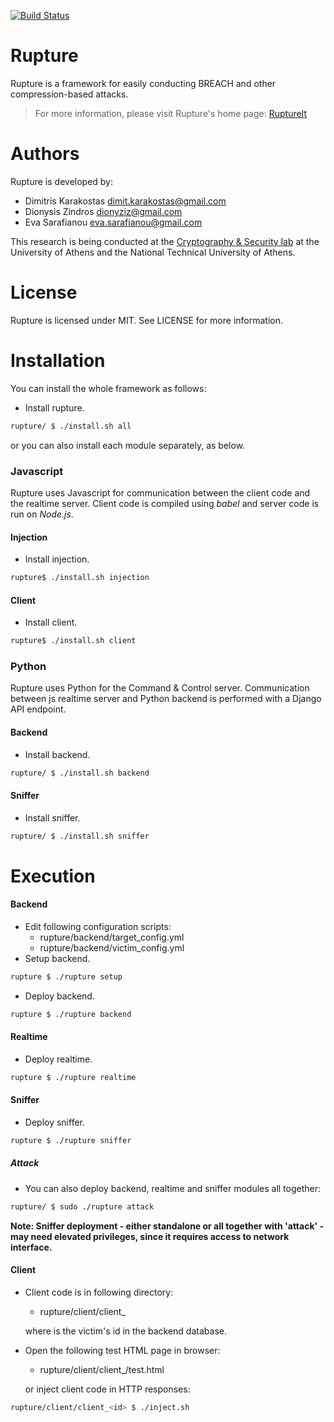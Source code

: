 [![Build
Status](https://travis-ci.org/dionyziz/rupture.svg?branch=develop)](https://travis-ci.org/dionyziz/rupture)

Rupture
=======
Rupture is a framework for easily conducting BREACH and other compression-based
attacks.

> For more information, please visit Rupture's home page: [RuptureIt](https://ruptureit.com)

Authors
=======
Rupture is developed by:

* Dimitris Karakostas <dimit.karakostas@gmail.com>
* Dionysis Zindros <dionyziz@gmail.com>
* Eva Sarafianou <eva.sarafianou@gmail.com>

This research is being conducted at the [Cryptography & Security
lab](http://crypto.di.uoa.gr/) at the University of Athens and the National
Technical University of Athens.

License
=======
Rupture is licensed under MIT. See LICENSE for more information.

Installation
============

You can install the whole framework as follows:

 - Install rupture.
```sh
rupture/ $ ./install.sh all
```

or you can also install each module separately, as below.

### Javascript

Rupture uses Javascript for communication between the client code and the realtime server. Client code is compiled using *babel* and server code is run on *Node.js*.

#### Injection
 - Install injection.
```sh
rupture$ ./install.sh injection
```

#### Client
 - Install client.
```sh
rupture$ ./install.sh client
```

### Python

Rupture uses Python for the Command & Control server. Communication between js realtime server and Python backend is performed with a Django API endpoint.

#### Backend
 - Install backend.
```sh
rupture/ $ ./install.sh backend
```

#### Sniffer
 - Install sniffer.
```sh
rupture/ $ ./install.sh sniffer
```

Execution
=========

#### Backend
 - Edit following configuration scripts:
    - rupture/backend/target_config.yml
    - rupture/backend/victim_config.yml
 - Setup backend.
```sh
rupture $ ./rupture setup
```
 - Deploy backend.
```sh
rupture $ ./rupture backend
```

#### Realtime
 - Deploy realtime.
```sh
rupture $ ./rupture realtime
```

#### Sniffer
 - Deploy sniffer.
```sh
rupture $ ./rupture sniffer
```

##### Attack
 - You can also deploy backend, realtime and sniffer modules all together:
```sh
rupture/ $ sudo ./rupture attack
```

**Note: Sniffer deployment - either standalone or all together with 'attack' - may need elevated privileges, since it requires access to network interface.**

#### Client
 - Client code is in following directory:
    - rupture/client/client_<id>

   where <id> is the victim's id in the backend database.
 - Open the following test HTML page in browser:
    - rupture/client/client_<id>/test.html

   or inject client code in HTTP responses:
```sh
rupture/client/client_<id> $ ./inject.sh
```
